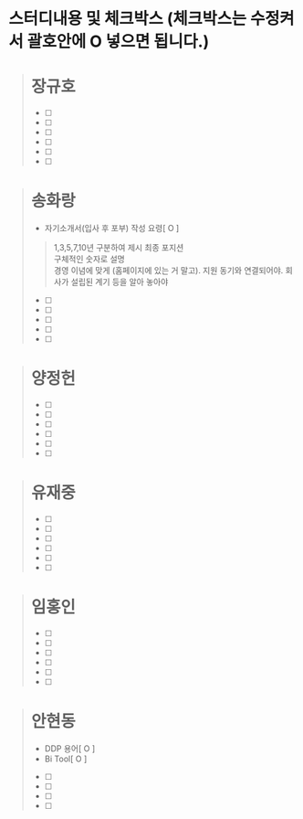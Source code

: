 # 스터디내용 및 체크박스 (체크박스는 수정켜서 괄호안에 O 넣으면 됩니다.)
># 장규호
> - [ ]
> - [ ]
> - [ ]
> - [ ]
> - [ ]
> - [ ]

># 송화랑
> - 자기소개서(입사 후 포부) 작성 요령[ O ]
>> 1,3,5,7,10년 구분하여 제시
>> 최종 포지션  
>> 구체적인 숫자로 설명  
>> 경영 이념에 맞게 (홈페이지에 있는 거 말고). 
>> 지원 동기와 연결되어야. 
>> 회사가 설립된 계기 등을 알아 놓아야  
> - [ ]
> - [ ]
> - [ ]
> - [ ]
> - [ ]

># 양정헌
> - [ ]
> - [ ]
> - [ ]
> - [ ]
> - [ ]
> - [ ]

># 유재중
> - [ ]
> - [ ]
> - [ ]
> - [ ]
> - [ ]
> - [ ]

># 임홍인
> - [ ]
> - [ ]
> - [ ]
> - [ ]
> - [ ]
> - [ ]

># 안현동
> - DDP 용어[ O ]
> - Bi Tool[ O ]
> - [ ]
> - [ ]
> - [ ]
> - [ ]
